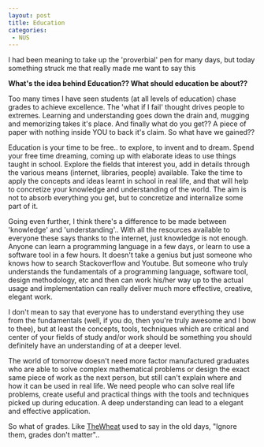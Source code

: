 ```yaml
---
layout: post
title: Education
categories:
 - NUS
---
```


I had been meaning to take up the 'proverbial' pen for many days, but today something struck me that really made me want to say this

**What's the idea behind Education?? What should education be about??**

Too many times I have seen students (at all levels of education) chase grades to achieve excellence. The 'what if I fail' thought drives people to extremes. Learning and understanding goes down the drain and, mugging and memorizing takes it's place. And finally what do you get?? A piece of paper with nothing inside YOU to back it's claim. So what have we gained??

Education is your time to be free.. to explore, to invent and to dream. Spend your free time dreaming, coming up with elaborate ideas to use things taught in school. Explore the fields that interest you, add in details through the various means (internet, libraries, people) available. Take the time to apply the concepts and ideas learnt in school in real life, and that will help to concretize your knowledge and understanding of the world. The aim is not to absorb everything you get, but to concretize and internalize some part of it.

Going even further, I think there's a difference to be made between 'knowledge' and 'understanding'.. With all the resources available to everyone these says thanks to the internet, just knowledge is not enough. Anyone can learn a programming language in a few days, or learn to use a software tool in a few hours. It doesn't take a genius but just someone who knows how to search Stackoverflow and Youtube. But someone who truly understands the fundamentals of a programming language, software tool, design methodology, etc and then can work his/her way up to the actual usage and implementation can really deliver much more effective, creative, elegant work.

I don't mean to say that everyone has to understand everything they use from the fundamentals (well, if you do, then you're truly awesome and I bow to thee), but at least the concepts, tools, techniques which are critical and center of your fields of study and/or work should be something you should definitely have an understanding of at a deeper level.

The world of tomorrow doesn't need more factor manufactured graduates who are able to solve complex mathematical problems or design the exact same piece of work as the next person, but still can't explain where and how it can be used in real life. We need people who can solve real life problems, create useful and practical things with the tools and techniques picked up during education. A deep understanding can lead to a elegant and effective application.

So what of grades. Like [TheWheat][0] used to say in the old days, "Ignore them, grades don't matter"..


[0]: http://blog.thewheatfield.org/

